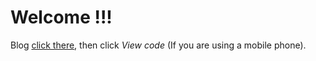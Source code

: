 # Welcome !!!

Blog [click there](https://github.com/codekeeperjava/Tech), then click *View code* (If you are using a mobile phone).
